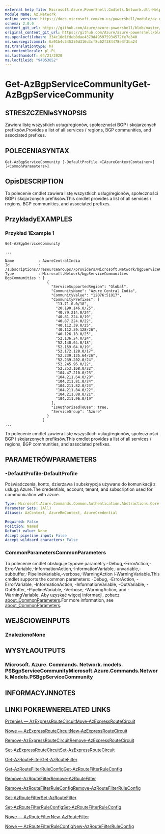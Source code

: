 ```yaml
---
external help file: Microsoft.Azure.PowerShell.Cmdlets.Network.dll-Help.xml
Module Name: Az.Network
online version: https://docs.microsoft.com/en-us/powershell/module/az.network/get-azbgpservicecommunity
schema: 2.0.0
content_git_url: https://github.com/Azure/azure-powershell/blob/master/src/Network/Network/help/Get-AzBgpServiceCommunity.md
original_content_git_url: https://github.com/Azure/azure-powershell/blob/master/src/Network/Network/help/Get-AzBgpServiceCommunity.md
ms.openlocfilehash: 334c10d1fdeb8dae4379d495975934572fe7e340
ms.sourcegitcommit: 6a91b4c545350d316d3cf8c62f384478e3f3ba24
ms.translationtype: MT
ms.contentlocale: pl-PL
ms.lasthandoff: 04/21/2020
ms.locfileid: "94053052"
---
```

# <span data-ttu-id="aee86-101">Get-AzBgpServiceCommunity</span><span class="sxs-lookup"><span data-stu-id="aee86-101">Get-AzBgpServiceCommunity</span></span>

## <span data-ttu-id="aee86-102">STRESZCZENIe</span><span class="sxs-lookup"><span data-stu-id="aee86-102">SYNOPSIS</span></span>
<span data-ttu-id="aee86-103">Zawiera listę wszystkich usług/regionów, społeczności BGP i skojarzonych prefiksów.</span><span class="sxs-lookup"><span data-stu-id="aee86-103">Provides a list of all services / regions, BGP communities, and associated prefixes.</span></span>

## <span data-ttu-id="aee86-104">POLECENIA</span><span class="sxs-lookup"><span data-stu-id="aee86-104">SYNTAX</span></span>

```
Get-AzBgpServiceCommunity [-DefaultProfile <IAzureContextContainer>] [<CommonParameters>]
```

## <span data-ttu-id="aee86-105">Opis</span><span class="sxs-lookup"><span data-stu-id="aee86-105">DESCRIPTION</span></span>
<span data-ttu-id="aee86-106">To polecenie cmdlet zawiera listę wszystkich usług/regionów, społeczności BGP i skojarzonych prefiksów.</span><span class="sxs-lookup"><span data-stu-id="aee86-106">This cmdlet provides a list of all services / regions, BGP communities, and associated prefixes.</span></span>

## <span data-ttu-id="aee86-107">Przykłady</span><span class="sxs-lookup"><span data-stu-id="aee86-107">EXAMPLES</span></span>

### <span data-ttu-id="aee86-108">Przykład 1</span><span class="sxs-lookup"><span data-stu-id="aee86-108">Example 1</span></span>
```
Get-AzBgpServiceCommunity

...

Name           : AzureCentralIndia
Id             : /subscriptions//resourceGroups//providers/Microsoft.Network/bgpServiceCommunities/AzureCentralIndia
Type           : Microsoft.Network/bgpServiceCommunities
BgpCommunities : [
                   {
                     "ServiceSupportedRegion": "Global",
                     "CommunityName": "Azure Central India",
                     "CommunityValue": "12076:51017",
                     "CommunityPrefixes": [
                       "13.71.0.0/18",
                       "20.190.146.0/25",
                       "40.79.214.0/24",
                       "40.81.224.0/19",
                       "40.87.224.0/22",
                       "40.112.39.0/25",
                       "40.112.39.128/26",
                       "40.126.18.0/25",
                       "52.136.24.0/24",
                       "52.140.64.0/18",
                       "52.159.64.0/19",
                       "52.172.128.0/17",
                       "52.239.135.64/26",
                       "52.239.202.0/24",
                       "52.245.96.0/22",
                       "52.253.168.0/22",
                       "104.47.210.0/23",
                       "104.211.64.0/20",
                       "104.211.81.0/24",
                       "104.211.82.0/23",
                       "104.211.84.0/22",
                       "104.211.88.0/21",
                       "104.211.96.0/19"
                     ],
                     "IsAuthorizedToUse": true,
                     "ServiceGroup": "Azure"
                   }
                 ]
...
```

<span data-ttu-id="aee86-109">To polecenie cmdlet zawiera listę wszystkich usług/regionów, społeczności BGP i skojarzonych prefiksów.</span><span class="sxs-lookup"><span data-stu-id="aee86-109">This cmdlet provides a list of all services / regions, BGP communities, and associated prefixes.</span></span>

## <span data-ttu-id="aee86-110">PARAMETRÓW</span><span class="sxs-lookup"><span data-stu-id="aee86-110">PARAMETERS</span></span>

### <span data-ttu-id="aee86-111">-DefaultProfile</span><span class="sxs-lookup"><span data-stu-id="aee86-111">-DefaultProfile</span></span>
<span data-ttu-id="aee86-112">Poświadczenia, konto, dzierżawa i subskrypcja używane do komunikacji z usługą Azure.</span><span class="sxs-lookup"><span data-stu-id="aee86-112">The credentials, account, tenant, and subscription used for communication with azure.</span></span>

```yaml
Type: Microsoft.Azure.Commands.Common.Authentication.Abstractions.Core.IAzureContextContainer
Parameter Sets: (All)
Aliases: AzContext, AzureRmContext, AzureCredential

Required: False
Position: Named
Default value: None
Accept pipeline input: False
Accept wildcard characters: False
```

### <span data-ttu-id="aee86-113">CommonParameters</span><span class="sxs-lookup"><span data-stu-id="aee86-113">CommonParameters</span></span>
<span data-ttu-id="aee86-114">To polecenie cmdlet obsługuje typowe parametry:-Debug,-ErrorAction,-ErrorVariable,-InformationAction,-InformationVariable,-unvariable,-subbuffer,-PipelineVariable,-verbose,-WarningAction i-WarningVariable.</span><span class="sxs-lookup"><span data-stu-id="aee86-114">This cmdlet supports the common parameters: -Debug, -ErrorAction, -ErrorVariable, -InformationAction, -InformationVariable, -OutVariable, -OutBuffer, -PipelineVariable, -Verbose, -WarningAction, and -WarningVariable.</span></span> <span data-ttu-id="aee86-115">Aby uzyskać więcej informacji, zobacz [about_CommonParameters](http://go.microsoft.com/fwlink/?LinkID=113216).</span><span class="sxs-lookup"><span data-stu-id="aee86-115">For more information, see [about_CommonParameters](http://go.microsoft.com/fwlink/?LinkID=113216).</span></span>

## <span data-ttu-id="aee86-116">WEJŚCIOWE</span><span class="sxs-lookup"><span data-stu-id="aee86-116">INPUTS</span></span>

### <span data-ttu-id="aee86-117">Znaleziono</span><span class="sxs-lookup"><span data-stu-id="aee86-117">None</span></span>

## <span data-ttu-id="aee86-118">WYSYŁA</span><span class="sxs-lookup"><span data-stu-id="aee86-118">OUTPUTS</span></span>

### <span data-ttu-id="aee86-119">Microsoft. Azure. Commands. Network. models. PSBgpServiceCommunity</span><span class="sxs-lookup"><span data-stu-id="aee86-119">Microsoft.Azure.Commands.Network.Models.PSBgpServiceCommunity</span></span>

## <span data-ttu-id="aee86-120">INFORMACYJN</span><span class="sxs-lookup"><span data-stu-id="aee86-120">NOTES</span></span>

## <span data-ttu-id="aee86-121">LINKI POKREWNE</span><span class="sxs-lookup"><span data-stu-id="aee86-121">RELATED LINKS</span></span>

[<span data-ttu-id="aee86-122">Przenieś — AzExpressRouteCircuit</span><span class="sxs-lookup"><span data-stu-id="aee86-122">Move-AzExpressRouteCircuit</span></span>](Move-AzExpressRouteCircuit.md)

[<span data-ttu-id="aee86-123">Nowe — AzExpressRouteCircuit</span><span class="sxs-lookup"><span data-stu-id="aee86-123">New-AzExpressRouteCircuit</span></span>](New-AzExpressRouteCircuit.md)

[<span data-ttu-id="aee86-124">Remove-AzExpressRouteCircuit</span><span class="sxs-lookup"><span data-stu-id="aee86-124">Remove-AzExpressRouteCircuit</span></span>](Remove-AzExpressRouteCircuit.md)

[<span data-ttu-id="aee86-125">Set-AzExpressRouteCircuit</span><span class="sxs-lookup"><span data-stu-id="aee86-125">Set-AzExpressRouteCircuit</span></span>](Set-AzExpressRouteCircuit.md)

[<span data-ttu-id="aee86-126">Get-AzRouteFilter</span><span class="sxs-lookup"><span data-stu-id="aee86-126">Get-AzRouteFilter</span></span>](Get-AzRouteFilter.md)

[<span data-ttu-id="aee86-127">Get-AzRouteFilterRuleConfig</span><span class="sxs-lookup"><span data-stu-id="aee86-127">Get-AzRouteFilterRuleConfig</span></span>](Get-AzRouteFilterRuleConfig.md)

[<span data-ttu-id="aee86-128">Remove-AzRouteFilter</span><span class="sxs-lookup"><span data-stu-id="aee86-128">Remove-AzRouteFilter</span></span>](Remove-AzRouteFilter.md)

[<span data-ttu-id="aee86-129">Remove-AzRouteFilterRuleConfig</span><span class="sxs-lookup"><span data-stu-id="aee86-129">Remove-AzRouteFilterRuleConfig</span></span>](Remove-AzRouteFilterRuleConfig.md)

[<span data-ttu-id="aee86-130">Set-AzRouteFilter</span><span class="sxs-lookup"><span data-stu-id="aee86-130">Set-AzRouteFilter</span></span>](Set-AzRouteFilter.md)

[<span data-ttu-id="aee86-131">Set-AzRouteFilterRuleConfig</span><span class="sxs-lookup"><span data-stu-id="aee86-131">Set-AzRouteFilterRuleConfig</span></span>](Set-AzRouteFilterRuleConfig.md)

[<span data-ttu-id="aee86-132">Nowe — AzRouteFilter</span><span class="sxs-lookup"><span data-stu-id="aee86-132">New-AzRouteFilter</span></span>](New-AzRouteFilter.md)

[<span data-ttu-id="aee86-133">Nowe — AzRouteFilterRuleConfig</span><span class="sxs-lookup"><span data-stu-id="aee86-133">New-AzRouteFilterRuleConfig</span></span>](New-AzRouteFilterRuleConfig.md)
